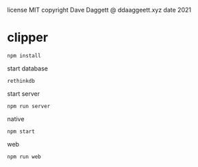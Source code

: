license MIT
copyright Dave Daggett @ ddaaggeett.xyz
date 2021

# clipper

	npm install

start database

    rethinkdb

start server

	npm run server

native

	npm start

web

	npm run web
